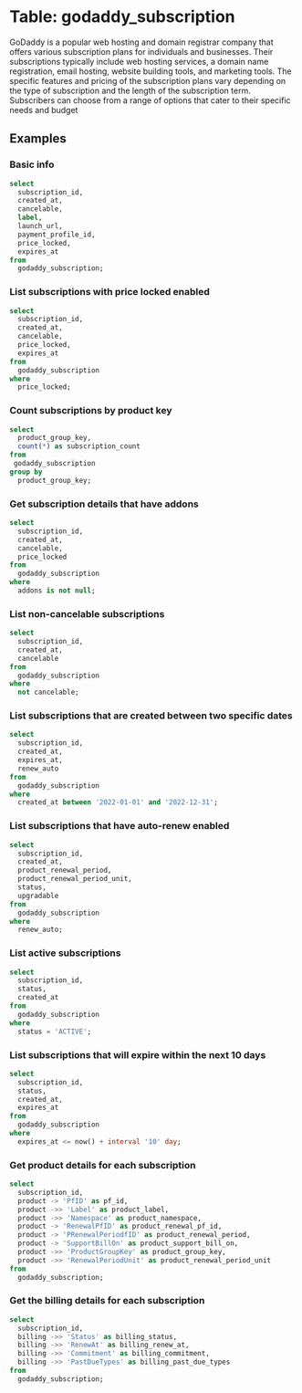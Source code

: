 # Table: godaddy_subscription

GoDaddy is a popular web hosting and domain registrar company that offers various subscription plans for individuals and businesses. Their subscriptions typically include web hosting services, a domain name registration, email hosting, website building tools, and marketing tools. The specific features and pricing of the subscription plans vary depending on the type of subscription and the length of the subscription term. Subscribers can choose from a range of options that cater to their specific needs and budget

## Examples

### Basic info

```sql
select
  subscription_id,
  created_at,
  cancelable,
  label,
  launch_url,
  payment_profile_id,
  price_locked,
  expires_at
from
  godaddy_subscription;
```

### List subscriptions with price locked enabled

```sql
select
  subscription_id,
  created_at,
  cancelable,
  price_locked,
  expires_at
from
  godaddy_subscription
where
  price_locked;
```

### Count subscriptions by product key

```sql
select
  product_group_key,
  count(*) as subscription_count
from
 godaddy_subscription
group by
  product_group_key;
```

### Get subscription details that have addons

```sql
select
  subscription_id,
  created_at,
  cancelable,
  price_locked
from
  godaddy_subscription
where
  addons is not null;
```

### List non-cancelable subscriptions

```sql
select
  subscription_id,
  created_at,
  cancelable
from
  godaddy_subscription
where
  not cancelable;
```

### List subscriptions that are created between two specific dates

```sql
select
  subscription_id,
  created_at,
  expires_at,
  renew_auto
from
  godaddy_subscription
where
  created_at between '2022-01-01' and '2022-12-31';
```

### List subscriptions that have auto-renew enabled

```sql
select
  subscription_id,
  created_at,
  product_renewal_period,
  product_renewal_period_unit,
  status,
  upgradable
from
  godaddy_subscription
where
  renew_auto;
```

### List active subscriptions

```sql
select
  subscription_id,
  status,
  created_at
from
  godaddy_subscription
where
  status = 'ACTIVE';
```

### List subscriptions that will expire within the next 10 days

```sql
select
  subscription_id,
  status,
  created_at,
  expires_at
from
  godaddy_subscription
where
  expires_at <= now() + interval '10' day;
```

### Get product details for each subscription

```sql
select
  subscription_id,
  product -> 'PfID' as pf_id,
  product ->> 'Label' as product_label,
  product ->> 'Namespace' as product_namespace,
  product -> 'RenewalPfID' as product_renewal_pf_id,
  product -> 'PRenewalPeriodfID' as product_renewal_period,
  product -> 'SupportBillOn' as product_support_bill_on,
  product ->> 'ProductGroupKey' as product_group_key,
  product ->> 'RenewalPeriodUnit' as product_renewal_period_unit
from
  godaddy_subscription;
```

### Get the billing details for each subscription

```sql
select
  subscription_id,
  billing ->> 'Status' as billing_status,
  billing ->> 'RenewAt' as billing_renew_at,
  billing ->> 'Commitment' as billing_commitment,
  billing ->> 'PastDueTypes' as billing_past_due_types
from
  godaddy_subscription;
```
